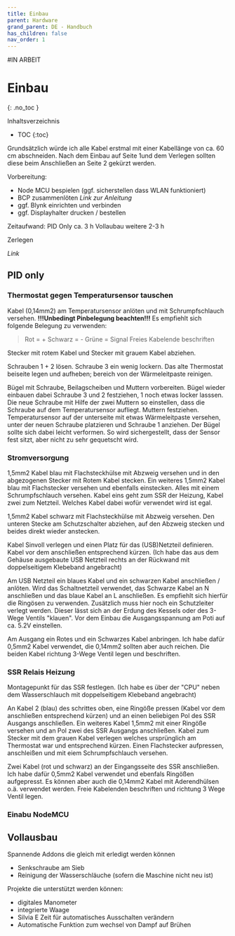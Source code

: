 ```yaml
---
title: Einbau
parent: Hardware
grand_parent: DE - Handbuch
has_children: false
nav_order: 1
---
```


#IN ARBEIT

# Einbau
{: .no_toc }

Inhaltsverzeichnis

* TOC
{:toc}

Grundsätzlich würde ich alle Kabel erstmal mit einer Kabellänge von ca. 60 cm abschneiden. Nach dem Einbau auf Seite 1und dem Verlegen sollten diese beim Anschließen an Seite 2 gekürzt werden.

Vorbereitung:
* Node MCU bespielen (ggf. sicherstellen dass WLAN funktioniert)
* BCP zusammenlöten
*Link zur Anleitung*
* ggf. Blynk einrichten und verbinden
* ggf. Displayhalter drucken / bestellen

Zeitaufwand:
PID Only ca. 3 h
Vollaubau weitere 2-3 h

Zerlegen

*Link*

## PID only

### Thermostat gegen Temperatursensor tauschen

Kabel (0,14mm2) am Temperatursensor anlöten und mit Schrumpfschlauch versehen. **!!!Unbedingt Pinbelegung beachten!!!** Es empfiehlt sich folgende Belegung zu verwenden:
> Rot = +
> Schwarz = -
> Grüne = Signal
Freies Kabelende beschriften

Stecker mit rotem Kabel und Stecker mit grauem Kabel abziehen.

Schrauben 1 + 2 lösen.
Schraube 3 ein wenig lockern.
Das alte Thermostat beiseite legen und aufheben; bereich von der Wärmeleitpaste reinigen.

Bügel mit Schraube, Beilagscheiben und Muttern vorbereiten.
Bügel wieder einbauen dabei Schraube 3 und 2 festziehen, 1 noch etwas locker lasssen.
Die neue Schraube mit Hilfe der zwei Muttern so einstellen, dass die Schraube auf dem Temperatursensor aufliegt. Muttern festziehen.
Temperatursensor auf der unterseite mit etwas Wärmeleitpaste versehen, unter der neuen Schraube platzieren und Schraube 1 anziehen. Der Bügel sollte sich dabei leicht verformen. So wird sichergestellt, dass der Sensor fest sitzt, aber nicht zu sehr gequetscht wird.  


### Stromversorgung

1,5mm2 Kabel blau mit Flachsteckhülse mit Abzweig versehen und in den abgezogenen Stecker mit Rotem Kabel stecken.
Ein weiteres 1,5mm2 Kabel blau mit Flachstecker versehen und ebenfalls einstecken. Alles mit einem Schrumpfschlauch versehen.
Kabel eins geht zum SSR der Heizung, Kabel zwei zum Netzteil. Welches Kabel dabei wofür verwendet wird ist egal.


1,5mm2 Kabel schwarz mit Flachsteckhülse mit Abzweig versehen. Den unteren Stecke am Schutzschalter abziehen, auf den Abzweig stecken und beides direkt wieder anstecken.

Kabel Sinvoll verlegen und einen Platz für das (USB)Netzteil definieren. Kabel vor dem anschließen entsprechend kürzen. (Ich habe das aus dem Gehäuse ausgebaute USB Netzteil rechts an der Rückwand mit doppelseitigem Klebeband angebracht)

Am USB Netzteil ein blaues Kabel und ein schwarzen Kabel anschließen / anlöten. Wird das Schaltnetzteil verwendet, das Schwarze Kabel an N anschließen und das blaue Kabel an L anschließen. Es empfiehlt sich hierfür die Ringösen zu verwenden. Zusätzlich muss hier noch ein Schutzleiter verlegt werden. Dieser lässt sich an der Erdung des Kessels oder des 3-Wege Ventils "klauen". Vor dem Einbau die Ausgangsspannung am Poti auf ca. 5.2V einstellen.

Am Ausgang ein Rotes und ein Schwarzes Kabel anbringen. Ich habe dafür 0,5mm2 Kabel verwendet, die 0,14mm2 sollten aber auch reichen. Die beiden Kabel richtung 3-Wege Ventil legen und beschriften.

### SSR Relais Heizung

Montagepunkt für das SSR festlegen. (Ich habe es über der "CPU" neben dem Wasserschlauch mit doppelseitigem Klebeband angebracht)

An Kabel 2 (blau) des schrittes oben, eine Ringöße pressen (Kabel vor dem anschließen entsprechend kürzen) und an einen beliebigen Pol des SSR Ausgangs anschließen.
Ein weiteres Kabel 1,5mm2 mit einer Ringöße versehen und an Pol zwei des SSR Ausgangs anschließen. Kabel zum Stecker mit dem grauen Kabel verlegen welches ursprünglich am Thermostat war und entsprechend kürzen. Einen Flachstecker aufpressen, anschleißen und mit eiem Schrumpfschlauch versehen.

Zwei Kabel (rot und schwarz) an der Eingangsseite des SSR anschließen. Ich habe dafür 0,5mm2 Kabel verwendet und ebenfals Ringößen aufgepresst. Es können aber auch die 0,14mm2 Kabel mit Aderendhülsen o.ä. verwendet werden.
Freie Kabelenden beschriften und richtung 3 Wege Ventil legen.

### Einabu NodeMCU



## Vollausbau

Spannende Addons die gleich mit erledigt werden können
* Senkschraube am Sieb
* Reinigung der Wasserschläuche (sofern die Maschine nicht neu ist)

Projekte die unterstützt werden können:
* digitales Manometer
* integrierte Waage
* Silvia E Zeit für automatisches Ausschalten verändern
* Automatische Funktion zum wechsel von Dampf auf Brühen
